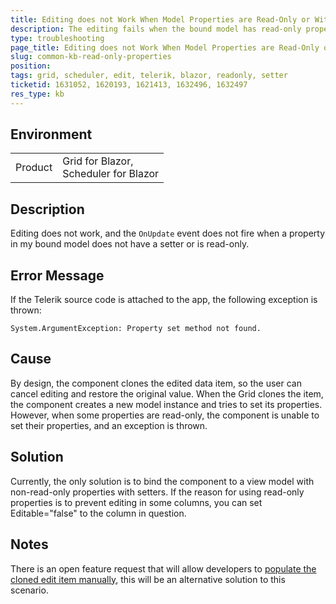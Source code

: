 ```yaml
---
title: Editing does not Work When Model Properties are Read-Only or Without Setters
description: The editing fails when the bound model has read-only properties
type: troubleshooting
page_title: Editing does not Work When Model Properties are Read-Only or Without Setters
slug: common-kb-read-only-properties
position: 
tags: grid, scheduler, edit, telerik, blazor, readonly, setter
ticketid: 1631052, 1620193, 1621413, 1632496, 1632497
res_type: kb
---
```


## Environment
<table>
    <tbody>
        <tr>
            <td>Product</td>
            <td>Grid for Blazor, <br /> Scheduler for Blazor</td>
        </tr>
    </tbody>
</table>


## Description

Editing does not work, and the `OnUpdate` event does not fire when a property in my bound model does not have a setter or is read-only.  

## Error Message

If the Telerik source code is attached to the app, the following exception is thrown: 

```
System.ArgumentException: Property set method not found.
```

## Cause

By design, the component clones the edited data item, so the user can cancel editing and restore the original value. When the Grid clones the item, the component creates a new model instance and tries to set its properties. However, when some properties are read-only, the component is unable to set their properties, and an exception is thrown. 

## Solution

Currently, the only solution is to bind the component to a view model with non-read-only properties with setters. If the reason for using read-only properties is to prevent editing in some columns, you can set Editable="false" to the column in question. 

## Notes

There is an open feature request that will allow developers to [populate the cloned edit item manually](https://feedback.telerik.com/blazor/1587593-add-the-ability-to-manually-populate-the-model-properties-when-creating-editing-items), this will be an alternative solution to this scenario.

